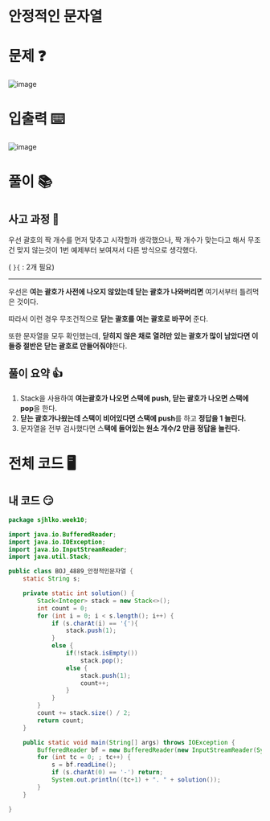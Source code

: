 # 안정적인 문자열

# 문제 ❓

![image](https://github.com/BE-Archive/Algorithm-Study/assets/76868151/cb2d4aaa-d78d-4d92-8dda-02673cfa887c)
# 입출력 ⌨️

![image](https://github.com/BE-Archive/Algorithm-Study/assets/76868151/3be5063f-af26-4056-9491-df5f2f7ef7b8)
# 풀이 📚

## 사고 과정 🤔

우선 괄호의 짝 개수를 먼저 맞추고 시작할까 생각했으나, 짝 개수가 맞는다고 해서 무조건 맞지 않는것이 1번 예제부터 보여져서 다른 방식으로 생각했다.

( `}{` : 2개 필요)

---

우선은 **여는 괄호가 사전에 나오지 않았는데 닫는 괄호가 나와버리면** 여기서부터 틀려먹은 것이다.

따라서 이런 경우 무조건적으로 **닫는 괄호를 여는 괄호로 바꾸어** 준다. 

또한 문자열을 모두 확인했는데, **닫히지 않은 채로 열려만 있는 괄호가 많이 남았다면 이들중 절반은 닫는 괄호로 만들어줘야**한다.

## 풀이 요약 👍

1. Stack을 사용하여 **여는괄호가 나오면 스택에 push, 닫는 괄호가 나오면 스택에 pop**을 한다.
2. **닫는 괄호가나왔는데 스택이 비어있다면 스택에 push**를 하고 **정답을 1 늘린다.**
3. 문자열을 전부 검사했다면 스**택에 들어있는 원소 개수/2 만큼 정답을 늘린다.**

# 전체 코드 🖥️

## 내 코드 😏

```java
package sjhlko.week10;

import java.io.BufferedReader;
import java.io.IOException;
import java.io.InputStreamReader;
import java.util.Stack;

public class BOJ_4889_안정적인문자열 {
    static String s;

    private static int solution() {
        Stack<Integer> stack = new Stack<>();
        int count = 0;
        for (int i = 0; i < s.length(); i++) {
            if (s.charAt(i) == '{'){
                stack.push(1);
            }
            else {
                if(!stack.isEmpty())
                    stack.pop();
                else {
                    stack.push(1);
                    count++;
                }
            }
        }
        count += stack.size() / 2;
        return count;
    }

    public static void main(String[] args) throws IOException {
        BufferedReader bf = new BufferedReader(new InputStreamReader(System.in));
        for (int tc = 0; ; tc++) {
            s = bf.readLine();
            if (s.charAt(0) == '-') return;
            System.out.println((tc+1) + ". " + solution());
        }
    }

}

```